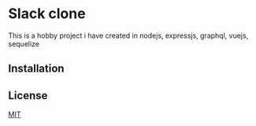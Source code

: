 # Slack clone

This is a hobby project i have created in nodejs, expressjs, graphql, vuejs, sequelize

## Installation

## License

[MIT](https://choosealicense.com/licenses/mit/)
